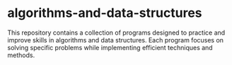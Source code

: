 # algorithms-and-data-structures
This repository contains a collection of programs designed to practice and improve skills in algorithms and data structures. Each program focuses on solving specific problems while implementing efficient techniques and methods.
